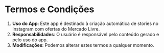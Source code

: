 # Termos e Condições

1. **Uso do App**: Este app é destinado à criação automática de stories no Instagram com ofertas do Mercado Livre.  
2. **Responsabilidades**: O usuário é responsável pelo conteúdo gerado e pelo uso do app.  
3. **Modificações**: Podemos alterar estes termos a qualquer momento.  
